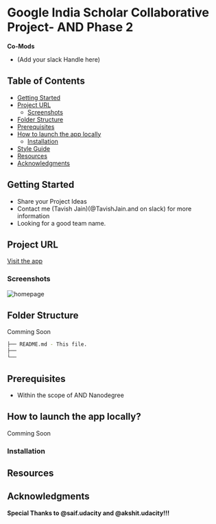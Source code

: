 # Google India Scholar Collaborative Project- AND Phase 2

**Co-Mods**
- (Add your slack Handle here)

## Table of Contents

- [Getting Started](#getting-started)
- [Project URL](#project-url)
  - [Screenshots](#screenshots)
- [Folder Structure](#folder-structure)
- [Prerequisites](#prerequisites)
- [How to launch the app locally](#how-to-launch-the-app-locally)
  - [Installation](#installation)
- [Style Guide](#style-guide)
- [Resources](#resources)
- [Acknowledgments](#acknowledgments)

## Getting Started
- Share your Project Ideas
- Contact me (Tavish Jain)(@TavishJain.and on slack) for more information
- Looking for a good team name.

## Project URL
[Visit the app](#)

### Screenshots
![homepage](#)

## Folder Structure
Comming Soon
```bash
├── README.md - This file.
├── 
└── 
```

## Prerequisites
* Within the scope of AND Nanodegree

## How to launch the app locally?
Comming Soon
### Installation

## Resources

## Acknowledgments
**Special Thanks to @saif.udacity and @akshit.udacity!!!**
